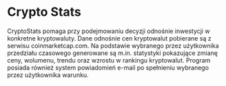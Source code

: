 # Crypto Stats

CryptoStats pomaga przy podejmowaniu decyzji odnośnie inwestycji w konkretne kryptowaluty. Dane odnośnie cen kryptowalut pobierane są z serwisu coinmarketcap.com. Na podstawie wybranego przez użytkownika przedziału czasowego generowane są m.in. statystyki pokazujące zmianę ceny, wolumenu, trendu oraz wzrostu w rankingu kryptowalut. Program posiada również system powiadomień e-mail po spełnieniu wybranego przez użytkownika warunku. 
